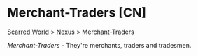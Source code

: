 # Merchant-Traders [CN]
[Scarred World](.\scarred-world.md) > [Nexus](.\city.md) > Merchant-Traders

*Merchant-Traders* - They're merchants, traders and tradesmen.
